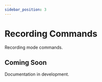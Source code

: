 ```yaml
---
sidebar_position: 3
---
```


# Recording Commands

Recording mode commands.

## Coming Soon

Documentation in development.
